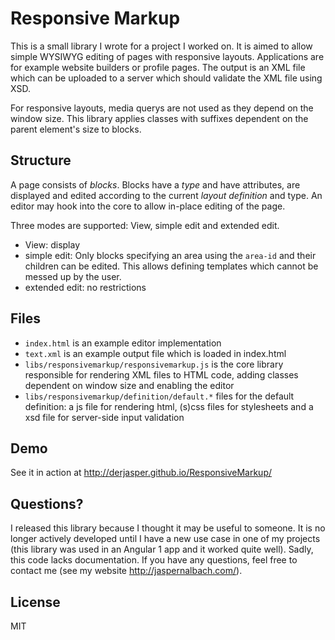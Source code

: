 Responsive Markup
=================


This is a small library I wrote for a project I worked on. It is aimed to allow simple WYSIWYG editing of pages with responsive layouts. Applications are for example website builders or profile pages.
The output is an XML file which can be uploaded to a server which should validate the XML file using XSD.

For responsive layouts, media querys are not used as they depend on the window size. This library applies classes with suffixes dependent on the parent element's size to blocks.


Structure
---------

A page consists of *blocks*. Blocks have a *type* and have attributes, are displayed and edited according to the current *layout definition* and type. An editor may hook into the core to allow in-place editing of the page.

Three modes are supported: View, simple edit and extended edit.

* View: display
* simple edit: Only blocks specifying an area using the `area-id` and their children can be edited. This allows defining templates which cannot be messed up by the user.
* extended edit: no restrictions


Files
-----

* `index.html` is an example editor implementation
* `text.xml` is an example output file which is loaded in index.html
* `libs/responsivemarkup/responsivemarkup.js` is the core library responsible for rendering XML files to HTML code, adding classes dependent on window size and enabling the editor
* `libs/responsivemarkup/definition/default.*` files for the default definition: a js file for rendering html, (s)css files for stylesheets and a xsd file for server-side input validation


Demo
----

See it in action at http://derjasper.github.io/ResponsiveMarkup/


Questions?
----------

I released this library because I thought it may be useful to someone. It is no longer actively developed until I have a new use case in one of my projects (this library was used in an Angular 1 app and it worked quite well). Sadly, this code lacks documentation. If you have any questions, feel free to contact me (see my website http://jaspernalbach.com/).


License
-------

MIT
